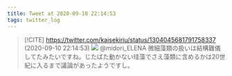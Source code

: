```yaml
---
title: Tweet at 2020-09-10 22:14:53
tags: twitter_log
---
```


> [!CITE] https://twitter.com/kaisekiriu/status/1304045681791758337 (2020-09-10 22:14:53)
> ![](https://twitter.com/kaisekiriu/status/1304045681791758337)
> @midori_ELENA 微細藻類の扱いは結構難儀してたみたいですね。じたばた動かない珪藻でさえ藻類に含めるかは20世紀に入るまで議論があったようですし。
